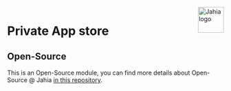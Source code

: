 <a href="https://www.jahia.com/">
    <img src="https://www.jahia.com/modules/jahiacom-templates/images/jahia-3x.png" alt="Jahia logo" title="Jahia" align="right" height="60" />
</a>

Private App store
======================


## Open-Source

This is an Open-Source module, you can find more details about Open-Source @ Jahia [in this repository](https://github.com/Jahia/open-source).